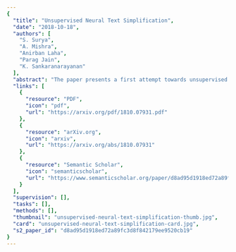 ```yaml
---
{
  "title": "Unsupervised Neural Text Simplification",
  "date": "2018-10-18",
  "authors": [
    "S. Surya",
    "A. Mishra",
    "Anirban Laha",
    "Parag Jain",
    "K. Sankaranarayanan"
  ],
  "abstract": "The paper presents a first attempt towards unsupervised neural text simplification that relies only on unlabeled text corpora. The core framework is composed of a shared encoder and a pair of attentional-decoders and gains knowledge of simplification through discrimination based-losses and denoising. The framework is trained using unlabeled text collected from en-Wikipedia dump. Our analysis (both quantitative and qualitative involving human evaluators) on a public test data shows that the proposed model can perform text-simplification at both lexical and syntactic levels, competitive to existing supervised methods. Addition of a few labelled pairs also improves the performance further.",
  "links": [
    {
      "resource": "PDF",
      "icon": "pdf",
      "url": "https://arxiv.org/pdf/1810.07931.pdf"
    },
    {
      "resource": "arXiv.org",
      "icon": "arxiv",
      "url": "https://arxiv.org/abs/1810.07931"
    },
    {
      "resource": "Semantic Scholar",
      "icon": "semanticscholar",
      "url": "https://www.semanticscholar.org/paper/d8ad95d1918ed72a89fc3d8f842179ee9520cb19"
    }
  ],
  "supervision": [],
  "tasks": [],
  "methods": [],
  "thumbnail": "unsupervised-neural-text-simplification-thumb.jpg",
  "card": "unsupervised-neural-text-simplification-card.jpg",
  "s2_paper_id": "d8ad95d1918ed72a89fc3d8f842179ee9520cb19"
}
---
```


